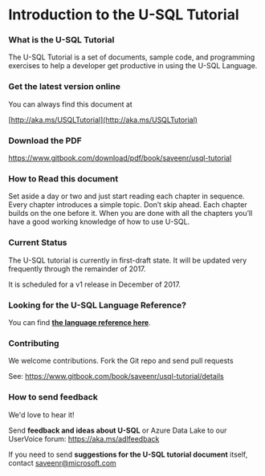 # Introduction to the U-SQL Tutorial

### What is the U-SQL Tutorial

The U-SQL Tutorial is a set of documents, sample code, and programming exercises to help a developer get productive in using the U-SQL Language. 

### Get the latest version online

You can always find this document at

[http://aka.ms/USQLTutorial](http://aka.ms/USQLTutorial)

### Download the PDF

https://www.gitbook.com/download/pdf/book/saveenr/usql-tutorial

### How to Read this document

Set aside a day or two and just start reading each chapter in sequence. Every chapter introduces a simple topic. Don’t skip ahead. Each chapter builds on the one before it. When you are done with all the chapters you’ll have a good working knowledge of how to use U-SQL.

### Current Status

The U-SQL tutorial is currently in first-draft state. It will be updated very frequently through the remainder of 2017. 

It is scheduled for a v1 release in December of 2017.


### Looking for the U-SQL Language Reference?

You can find [**the language reference here**](https://msdn.microsoft.com/en-us/library/azure/mt591959.aspx).

### Contributing 

We welcome contributions. Fork the Git repo and send pull requests

See: https://www.gitbook.com/book/saveenr/usql-tutorial/details

### How to send feedback

We'd love to hear it!

Send **feedback and ideas about U-SQL** or Azure Data Lake to our UserVoice forum: https://aka.ms/adlfeedback

If you need to send **suggestions for the U-SQL tutorial document** itself, contact saveenr@microsoft.com 


